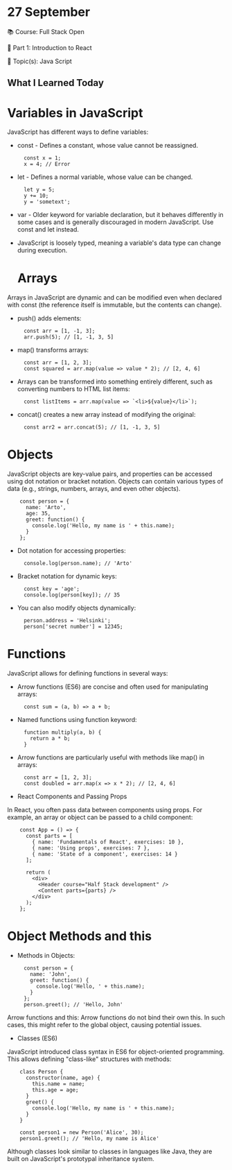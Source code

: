 # 27 September

📚 Course: Full Stack Open

🧩 Part 1: Introduction to React

🔖 Topic(s): Java Script

## What I Learned Today


# Variables in JavaScript

JavaScript has different ways to define variables:

- const - Defines a constant, whose value cannot be reassigned.

        const x = 1;
        x = 4; // Error


- let - Defines a normal variable, whose value can be changed.

        let y = 5;
        y += 10;
        y = 'sometext';


- var - Older keyword for variable declaration, but it behaves differently in some cases and is generally discouraged in modern JavaScript. Use const and let instead.


- JavaScript is loosely typed, meaning a variable's data type can change during execution.





  # Arrays

Arrays in JavaScript are dynamic and can be modified even when declared with const (the reference itself is immutable, but the contents can change).

- push() adds elements:

        const arr = [1, -1, 3];
        arr.push(5); // [1, -1, 3, 5]


- map() transforms arrays:

        const arr = [1, 2, 3];
        const squared = arr.map(value => value * 2); // [2, 4, 6]


- Arrays can be transformed into something entirely different, such as converting numbers to HTML list items:

        const listItems = arr.map(value => `<li>${value}</li>`);


- concat() creates a new array instead of modifying the original:

        const arr2 = arr.concat(5); // [1, -1, 3, 5]

# Objects

JavaScript objects are key-value pairs, and properties can be accessed using dot notation or bracket notation. Objects can contain various types of data (e.g., strings, numbers, arrays, and even other objects).

        const person = {
          name: 'Arto',
          age: 35,
          greet: function() {
            console.log('Hello, my name is ' + this.name);
          }
        };


- Dot notation for accessing properties:

        console.log(person.name); // 'Arto'


- Bracket notation for dynamic keys:

        const key = 'age';
        console.log(person[key]); // 35


- You can also modify objects dynamically:

        person.address = 'Helsinki';
        person['secret number'] = 12345;

# Functions

JavaScript allows for defining functions in several ways:

- Arrow functions (ES6) are concise and often used for manipulating arrays:

        const sum = (a, b) => a + b;


- Named functions using function keyword:

        function multiply(a, b) {
          return a * b;
        }


- Arrow functions are particularly useful with methods like map() in arrays:

        const arr = [1, 2, 3];
        const doubled = arr.map(x => x * 2); // [2, 4, 6]

- React Components and Passing Props

In React, you often pass data between components using props. For example, an array or object can be passed to a child component:

        const App = () => {
          const parts = [
            { name: 'Fundamentals of React', exercises: 10 },
            { name: 'Using props', exercises: 7 },
            { name: 'State of a component', exercises: 14 }
          ];
        
          return (
            <div>
              <Header course="Half Stack development" />
              <Content parts={parts} />
            </div>
          );
        };

# Object Methods and this

- Methods in Objects:

        const person = {
          name: 'John',
          greet: function() {
            console.log('Hello, ' + this.name);
          }
        };
        person.greet(); // 'Hello, John'


Arrow functions and this:
Arrow functions do not bind their own this. In such cases, this might refer to the global object, causing potential issues.

- Classes (ES6)

JavaScript introduced class syntax in ES6 for object-oriented programming. This allows defining "class-like" structures with methods:

        class Person {
          constructor(name, age) {
            this.name = name;
            this.age = age;
          }
          greet() {
            console.log('Hello, my name is ' + this.name);
          }
        }
        
        const person1 = new Person('Alice', 30);
        person1.greet(); // 'Hello, my name is Alice'


Although classes look similar to classes in languages like Java, they are built on JavaScript's prototypal inheritance system.











































